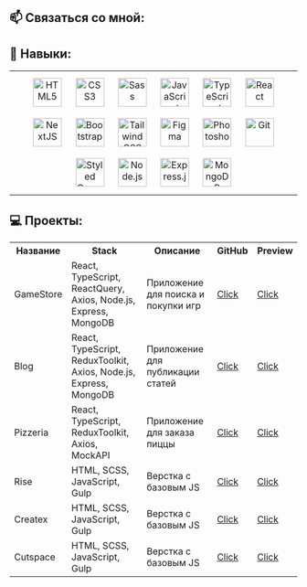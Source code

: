  
## :mailbox: Cвязаться со мной:

<div>
  <div style="display: none">
    <a href="https://t.me/BelyiWebDev" target="_blank">
      <img src="https://cdn-icons-png.flaticon.com/512/2111/2111646.png" width="18" height="18" alt="telegram group" />   @BelyiWebDev
    </a>
  </div>
  <div style="display: none">
    <a href="mailto: belyi.web.dev@gmail.com" target="_blank">
      <img src="https://img.icons8.com/color/48/null/gmail--v1.png" width="18" height="18" alt="gmail" />   belyi.web.dev@gmail.com
    </a>
  </div>
</div>



## :muscle: Навыки: 
<table><tr><td valign="top" width="33%">

<div align="center">  
<a href="https://en.wikipedia.org/wiki/HTML5" target="_blank"><img style="margin: 10px" src="https://profilinator.rishav.dev/skills-assets/html5-original-wordmark.svg" alt="HTML5" height="50" /></a>
<a href="https://www.w3schools.com/css/" target="_blank"><img style="margin: 10px" src="https://profilinator.rishav.dev/skills-assets/css3-original-wordmark.svg" alt="CSS3" height="50" /></a>
<a href="https://sass-lang.com/" target="_blank"><img style="margin: 10px" src="https://profilinator.rishav.dev/skills-assets/sass-original.svg" alt="Sass" height="50" /></a>  
<a href="https://www.javascript.com/" target="_blank"><img style="margin: 10px" src="https://profilinator.rishav.dev/skills-assets/javascript-original.svg" alt="JavaScript" height="50" /></a> 
<a href="https://www.typescriptlang.org/" target="_blank"><img style="margin: 10px" src="https://profilinator.rishav.dev/skills-assets/typescript-original.svg" alt="TypeScript" height="50" /></a> 
<a href="https://reactjs.org/" target="_blank"><img style="margin: 10px" src="https://profilinator.rishav.dev/skills-assets/react-original-wordmark.svg" alt="React" height="50" /></a>  
<a href="https://nextjs.org/" target="_blank"><img style="margin: 10px" src="https://profilinator.rishav.dev/skills-assets/nextjs.png" alt="NextJS" height="50" /></a>
<a href="https://getbootstrap.com/docs/3.4/javascript/" target="_blank"><img style="margin: 10px" src="https://profilinator.rishav.dev/skills-assets/bootstrap-plain.svg" alt="Bootstrap" height="50" /></a>
<a href="https://www.tailwindcss.com/" target="_blank"><img style="margin: 10px" src="https://profilinator.rishav.dev/skills-assets/tailwindcss.svg" alt="Tailwind CSS" height="50" /></a> 
<a href="https://www.figma.com/" target="_blank"><img style="margin: 10px" src="https://profilinator.rishav.dev/skills-assets/figma-icon.svg" alt="Figma" height="50" /></a>
<a href="https://www.adobe.com/in/products/photoshop.html" target="_blank"><img style="margin: 10px" src="https://profilinator.rishav.dev/skills-assets/photoshop-plain.svg" alt="Photoshop" height="50" /></a>  
<a href="https://github.com/" target="_blank"><img style="margin: 10px" src="https://profilinator.rishav.dev/skills-assets/git-scm-icon.svg" alt="Git" height="50" /></a>  
<a href="https://styled-components.com/" target="_blank"><img style="margin: 10px" src="https://profilinator.rishav.dev/skills-assets/styled-components.png" alt="Styled Components" height="50" /></a>  
<a href="https://nodejs.org/" target="_blank"><img style="margin: 10px" src="https://profilinator.rishav.dev/skills-assets/nodejs-original-wordmark.svg" alt="Node.js" height="50" /></a>  
<a href="https://expressjs.com/" target="_blank"><img style="margin: 10px" src="https://profilinator.rishav.dev/skills-assets/express-original-wordmark.svg" alt="Express.js" height="50" /></a>  
<a href="https://www.mongodb.com/" target="_blank"><img style="margin: 10px" src="https://profilinator.rishav.dev/skills-assets/mongodb-original-wordmark.svg" alt="MongoDB" height="50" /></a> 

</div>

</td></tr></table>  


## 💻 Проекты:

<table>
      <tr>
        <th>Название</th>
        <th>Stack</th>
        <th>Описание</th>
        <th>GitHub</th>
        <th>Preview</th>
      </tr>
      <tr>
        <td>GameStore</td>
        <td>React, TypeScript, ReactQuery, Axios, Node.js, Express, MongoDB</td>
        <td>Приложение для поиска и покупки игр</td>
        <td>
          <a href="https://github.com/RuslanBeliy/game-store-updated" target="_blank">Click</a>
        </td>
        <td><a href="https://game-store-updated.vercel.app/" target="_blank">Click</a></td>
      </tr>
      <tr>
        <td>Blog</td>
        <td>React, TypeScript, ReduxToolkit, Axios, Node.js, Express, MongoDB</td>
        <td>Приложение для публикации статей</td>
        <td>
          <a href="https://github.com/RuslanBeliy/my-blog-client" target="_blank">Click</a>
        </td>
        <td><a href="https://my-blog-three-gules.vercel.app/" target="_blank">Click</a></td>
      </tr>
      <tr>
        <td>Pizzeria</td>
        <td>React, TypeScript, ReduxToolkit, Axios, MockAPI</td>
        <td>Приложение для заказа пиццы</td>
        <td>
          <a href="https://github.com/RuslanBeliy/pizza" target="_blank">Click</a>
        </td>
        <td><a href="https://pizza-omega-three.vercel.app/" target="_blank">Click</a></td>
      </tr>
      <tr>
        <td>Rise</td>
        <td>HTML, SCSS, JavaScript, Gulp</td>
        <td>Верстка с базовым JS</td>
        <td>
          <a href="https://github.com/RuslanBeliy/rise" target="_blank">Click</a>
        </td>
        <td><a href="https://ruslanbeliy.github.io/rise/" target="_blank">Click</a></td>
      </tr>
      <tr>
        <td>Createx</td>
        <td>HTML, SCSS, JavaScript, Gulp</td>
        <td>Верстка с базовым JS</td>
        <td>
          <a href="https://github.com/RuslanBeliy/createx" target="_blank">Click</a>
        </td>
        <td><a href="https://ruslanbeliy.github.io/createx/" target="_blank">Click</a></td>
      </tr>
      <tr>
        <td>Cutspace</td>
        <td>HTML, SCSS, JavaScript, Gulp</td>
        <td>Верстка с базовым JS</td>
        <td>
          <a href="https://github.com/RuslanBeliy/cutspace" target="_blank">Click</a>
        </td>
        <td><a href="https://ruslanbeliy.github.io/cutspace/" target="_blank">Click</a></td>
      </tr>
    </table>

